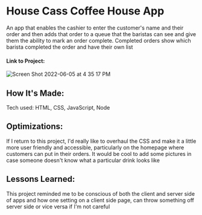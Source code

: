 # House Cass Coffee House App

An app that enables the cashier to enter the customer's name and their order and then adds that order to a queue that the baristas can see and give them the ability to mark an order complete. Completed orders show which barista completed the order and have their own list

#### Link to Project: 

![Screen Shot 2022-06-05 at 4 35 17 PM](https://user-images.githubusercontent.com/101993328/172069647-020f237f-85b6-4ec1-a947-8278bf011363.png)

## How It's Made:
Tech used: HTML, CSS, JavaScript, Node

## Optimizations:
If I return to this project, I'd really like to overhaul the CSS and make it a little more user friendly and accessible, particularly on the homepage where customers can put in their orders. It would be cool to add some pictures in case someone doesn't know what a particular drink looks like

## Lessons Learned:
This project reminded me to be conscious of both the client and server side of apps and how one setting on a client side page, can throw something off server side or vice versa if I'm not careful
